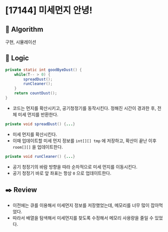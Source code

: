 # [17144] 미세먼지 안녕!

## :pushpin: **Algorithm**

구현, 시뮬레이션

## :round_pushpin: **Logic**

```java
private static int goodByeDust() {
    while(T-- > 0) {
        spreadDust();
        runCleaner();
    }
    return countDust();
}
```

- 코드는 먼지를 확산시키고, 공기청정기를 동작시킨다. 정해진 시간이 경과한 후, 전체 미세 먼지를 반환한다.

```java
private void spreadDust() {...}
```

- 미세 먼지를 확산시킨다.
- 이때 업데이트할 미세 먼지 정보를 `int[][] tmp` 에 저장하고, 확산이 끝난 이후 `room[][]` 을 업데이트한다.

```java
private void runCleaner() {...}
```

- 공기 청정기의 바람 방향을 따라 순차적으로 미세 먼지를 이동시킨다.
- 공기 청정기 바로 앞 좌표는 항상 `0` 으로 업데이트한다.

## :black_nib: **Review**

- 이전에는 큐를 이용해서 미세먼지 정보를 저장했었는데, 메모리를 너무 많이 잡아먹었다.
- 따라서 배열을 탐색해서 미세먼지를 찾도록 수정해서 메모리 사용량을 줄일 수 있었다.
